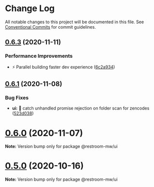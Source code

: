 # Change Log

All notable changes to this project will be documented in this file.
See [Conventional Commits](https://conventionalcommits.org) for commit guidelines.

## [0.6.3](https://github.com/dyne/restroom-wm/compare/v0.6.2...v0.6.3) (2020-11-11)


### Performance Improvements

* ⚡️  Parallel building faster dev experience ([6c2a934](https://github.com/dyne/restroom-wm/commit/6c2a934aba83fc88c888078f183105d0531243fe))





## [0.6.1](https://github.com/dyne/restroom-wm/compare/v0.6.0...v0.6.1) (2020-11-08)


### Bug Fixes

* **ui:** 🐛  catch unhandled promise rejection on folder scan for zencodes ([523d038](https://github.com/dyne/restroom-wm/commit/523d03811f61a9ba22801221b06b5260f8f3fc9c))





# [0.6.0](https://github.com/dyne/restroom-wm/compare/v0.5.0...v0.6.0) (2020-11-07)

**Note:** Version bump only for package @restroom-mw/ui





# [0.5.0](https://github.com/dyne/restroom-wm/compare/v0.4.5...v0.5.0) (2020-10-16)

**Note:** Version bump only for package @restroom-mw/ui
